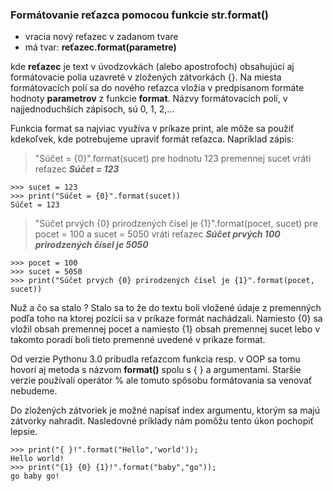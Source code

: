 

### Formátovanie reťazca pomocou funkcie str.format()
* vracia nový reťazec v zadanom tvare
* má tvar: **reťazec.format(parametre)**

kde **reťazec** je text v úvodzovkách (alebo apostrofoch) obsahujúci aj formátovacie polia uzavreté v zložených zátvorkách {}. Na miesta formátovacích polí sa do nového reťazca vložia v predpísanom formáte hodnoty **parametrov** z funkcie **format**. Názvy formátovacích polí, v najjednoduchších zápisoch, sú 0, 1, 2,...

Funkcia format sa najviac využíva v príkaze print, ale môže sa použiť kdekoľvek, kde potrebujeme upraviť formát reťazca. Napríklad zápis:
> "Súčet = {0}".format(sucet) pre hodnotu 123 premennej sucet vráti reťazec ***Súčet = 123***
~~~
>>> sucet = 123
>>> print("Súčet = {0}".format(sucet))
Súčet = 123
~~~
> "Súčet prvých {0} prirodzených čísel je {1}".format(pocet, sucet) pre pocet = 100 a sucet = 5050 vráti reťazec ***Súčet prvých 100 prirodzených čísel je 5050***
~~~
>>> pocet = 100
>>> sucet = 5050
>>> print("Súčet prvých {0} prirodzených čísel je {1}".format(pocet, sucet))
~~~
Nuž a čo sa stalo ? Stalo sa to že do textu boli vložené údaje z premenných podľa toho na ktorej pozícii sa v príkaze formát nachádzali. Namiesto {0} sa vložil obsah premennej pocet a namiesto {1} obsah premennej sucet lebo v takomto poradí boli tieto premenné uvedené v príkaze format. 

Od verzie Pythonu 3.0 pribudla reťazcom funkcia resp. v OOP sa tomu hovorí aj metoda s názvom **format()** spolu s { } a argumentami. Staršie verzie používali operátor % ale tomuto spôsobu formátovania sa venovať nebudeme.

Do zložených zátvoriek je možné napísať index argumentu, ktorým sa majú zátvorky nahradit. Nasledovné príklady nám pomôžu tento úkon pochopiť lepsie.
~~~
>>> print("{ }!".format("Hello",'world'));
Hello world!
>>> print("{1} {0} {1}!".format("baby","go"));
go baby go!
~~~